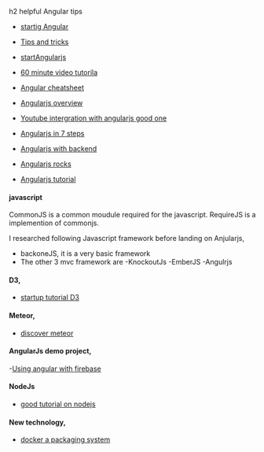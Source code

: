 h2 helpful Angular tips
- [startig Angular](http://blog.whydoifollow.com/post/angularjs-where-to-start)
- [Tips and tricks](http://deansofer.com/posts/view/14/AngularJs-Tips-and-Tricks-UPDATED)
- [startAngularjs](http://stephanebegaudeau.tumblr.com/post/48776908163/everything-you-need-to-understand-to-start-with)
- [60 minute video tutorila](http://weblogs.asp.net/dwahlin/archive/2013/04/12/video-tutorial-angularjs-fundamentals-in-60-ish-minutes.aspx)
- [Angular cheatsheet](http://www.cheatography.com/proloser/cheat-sheets/angularjs/)
- [Angularjs overview](http://glennstovall.com/blog/2013/06/27/angularjs-an-overview/)

- [Youtube intergration with angularjs good one](https://github.com/mikecrittenden/toogles)
- [Angularjs in 7 steps](http://www.ng-newsletter.com/posts/beginner2expert-how_to_start.html)
- [Angularjs with backend](https://blog.backlift.com/entry/angular-tut2)
- [Angularjs rocks](http://angular-tips.com/blog/2013/08/why-does-angular-dot-js-rock/)
- [Angularjs tutorial](http://www.thinkster.io/pick/GUIDJbpIie/angularjs-tutorial-learn-to-build-modern-web-apps)
 

#### javascript
 CommonJS is a common moudule required for the javascript. RequireJS is a implemention of 
 commonjs.
 
 I researched following Javascript framework before landing on Anjularjs,
 - backoneJS, it is a very basic framework
 - The other 3 mvc framework are
   -KnockoutJs 
   -EmberJS
   -Angulrjs

#### D3,
- [startup tutorial D3](http://bost.ocks.org/mike/selection/)


#### Meteor,
- [discover meteor](http://www.discovermeteor.com/)  

#### AngularJs demo project,
-[Using angular with firebase](http://firereader.io/app/#/demo)


#### NodeJs
- [good tutorial on nodejs](http://blog.modulus.io/absolute-beginners-guide-to-nodejs)


#### New technology,
- [docker a packaging system](https://news.ycombinator.com/item?id=6291123)

